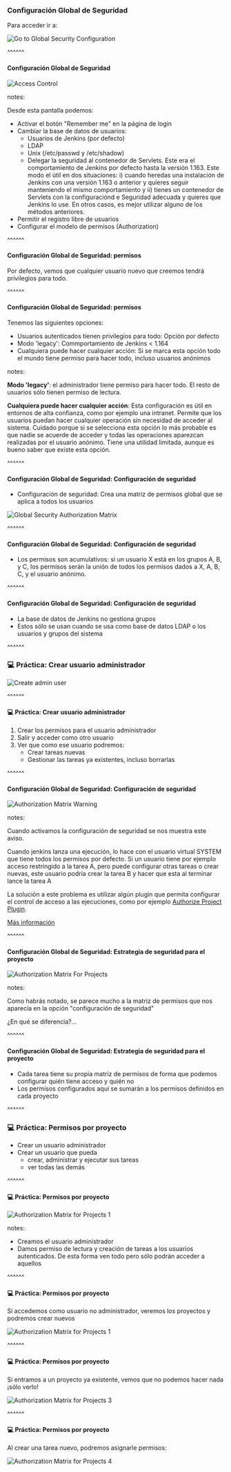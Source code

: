 ### Configuración Global de Seguridad

Para acceder ir a:

![Go to Global Security Configuration](/slides/images/go_to_configure_security.png)<!-- .element: class="plain" -->

^^^^^^

#### Configuración Global de Seguridad


![Access Control](/slides/images/configure_security_access_control.png)<!-- .element: class="plain" -->

notes:

Desde esta pantalla podemos:

* Activar el botón "Remember me" en la página de login
* Cambiar la base de datos de usuarios:
  * Usuarios de Jenkins (por defecto)
  * LDAP
  * Unix (/etc/passwd y /etc/shadow)
  * Delegar la seguridad al contenedor de Servlets. Este era el comportamiento de Jenkins por defecto hasta la
    versión 1.163. Este modo el útil en dos situaciones: i) cuando heredas una instalación de Jenkins con una versión
    1.163 o anterior y quieres seguir manteniendo el mismo comportamiento y ii) tienes un contenedor de Servlets
    con la configuraciónd e Seguridad adecuada y quieres que Jenkins lo use. En otros casos, es mejor utilizar
    alguno de los métodos anteriores.
* Permitir el registro libre de usuarios
* Configurar el modelo de permisos (Authorization)

^^^^^^
    
#### Configuración Global de Seguridad: permisos
 
Por defecto, vemos que cualquier usuario nuevo que creemos tendrá privilegios para todo.

^^^^^^
    
#### Configuración Global de Seguridad: permisos

Tenemos las siguientes opciones:
* Usuarios autenticados tienen privilegios para todo: Opción por defecto
* Modo 'legacy': Commportamiento de Jenkins < 1.164
* Cualquiera puede hacer cualquier acción: Si se marca esta opción todo el mundo tiene permiso para hacer 
  todo, incluso usuarios anónimos
  
notes:

**Modo 'legacy'**: el administrador tiene permiso para hacer todo. El resto de usuarios sólo tienen
permiso de lectura.
 
**Cualquiera puede hacer cualquier acción**: Esta configuración es útil en entornos de alta confianza, como por ejemplo una intranet. Permite que los usuarios
puedan hacer cualquier operación sin necesidad de acceder al sistema. Cuidado porque si se selecciona esta
opción lo más probable es que nadie se acuerde de acceder y todas las operaciones aparezcan realizadas por
el usuario anónimo. Tiene una utilidad limitada, aunque es bueno saber que existe esta opción.
  
^^^^^^
    
#### Configuración Global de Seguridad: Configuración de seguridad

* Configuración de seguridad: Crea una matriz de permisos global que se aplica a todos los usuarios

![Global Security Authorization Matrix](/slides/images/global_security_authorization_matriz.png)<!-- .element: class="plain" -->

^^^^^^
    
#### Configuración Global de Seguridad: Configuración de seguridad

* Los permisos son acumulativos: si un usuario  X está en los grupos A, B, y C, 
  los permisos serán la unión de todos los permisos dados a X, A, B, C, y el usuario anónimo.
  
^^^^^^

#### Configuración Global de Seguridad: Configuración de seguridad

* La base de datos de Jenkins no gestiona grupos
* Estos sólo se usan cuando se usa como base de datos LDAP o los usuarios y grupos del sistema
  
^^^^^^

### 💻️ Práctica: Crear usuario administrador

![Create admin user](/slides/images/create_admin_user.png)<!-- .element: class="plain" -->


^^^^^^

#### 💻️ Práctica: Crear usuario administrador

1. Crear los permisos para el usuario administrador
1. Salir y acceder como otro usuario
2. Ver que como ese usuario podremos:
   * Crear tareas nuevas
   * Gestionar las tareas ya existentes, incluso borrarlas 
  
^^^^^^

#### Configuración Global de Seguridad: Configuración de seguridad

![Authorization Matrix Warning](/slides/images/authorization_matrix_warning.png)

notes:

Cuando activamos la configuración de seguridad se nos muestra este aviso.

Cuando jenkins lanza una ejecución, lo hace con el usuario virtual SYSTEM que tiene todos los permisos por defecto.
Si un usuario tiene por ejemplo acceso restringido a la tarea A, pero puede configurar otras tareas o crear nuevas, 
este usuario podría crear la tarea B y hacer que esta al terminar lance la tarea A

La solución a este problema es utilizar algún plugin que permita configurar el control de acceso a las ejecuciones,
como por ejemplo [Authorize Project Plugin](https://plugins.jenkins.io/authorize-project). 

[Más información](https://jenkins.io/doc/book/system-administration/security/build-authorization/)

^^^^^^

#### Configuración Global de Seguridad: Estrategia de seguridad para el proyecto

![Authorization Matrix For Projects](/slides/images/authorization_matrix_for_projects.png)

notes:

Como habrás notado, se parece mucho a la matriz de permisos que nos aparecía en la opción 
"configuración de seguridad"

¿En qué se diferencia?...

^^^^^^

#### Configuración Global de Seguridad: Estrategia de seguridad para el proyecto

* Cada tarea tiene su propia matriz de permisos de forma que podemos configurar
 quién tiene acceso y quién no
* Los permisos configurados aquí se sumarán a los permisos definidos en cada proyecto

^^^^^^

### 💻️ Práctica: Permisos por proyecto

* Crear un usuario administrador
* Crear un usuario que pueda 
  * crear, administrar y ejecutar sus tareas
  * ver todas las demás

^^^^^^

#### 💻️ Práctica: Permisos por proyecto

![Authorization Matrix for Projects 1](/slides/images/authorization_matrix_for_projects_example_1.png)

notes:

* Creamos el usuario administrador
* Damos permiso de lectura y creación de tareas a los usuarios autenticados. De esta forma
  ven todo pero sólo podrán acceder a aquellos
  
^^^^^^

#### 💻️ Práctica: Permisos por proyecto

Si accedemos como usuario no administrador, veremos los proyectos y podremos crear nuevos

![Authorization Matrix for Projects 1](/slides/images/authorization_matrix_for_projects_example_2.png)

^^^^^^

#### 💻️ Práctica: Permisos por proyecto

Si entramos a un proyecto ya existente, vemos que no podemos hacer nada ¡sólo verlo!

![Authorization Matrix for Projects 3](/slides/images/authorization_matrix_for_projects_example_3.png)

^^^^^^

#### 💻️ Práctica: Permisos por proyecto

Al crear una tarea nuevo, podremos asignarle permisos:

![Authorization Matrix for Projects 4](/slides/images/authorization_matrix_for_projects_example_4.png)
